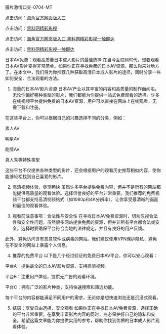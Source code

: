 

骚片激情口交-0704-MT


点击访问：<a href="https://bered.pages.dev/">海角官方网页版入口</a>

点击访问：<a href="https://rtj-3zo.pages.dev/">黑料网精彩影视</a>

点击访问：<a href="https://gsd-agv.pages.dev/">海角官方网页版入口 黑料网精彩影视一触即达</a>

点击访问：<a href="https://gda-c7m.pages.dev/">黑料网精彩影视一触即达</a>


日本AV免费：观看高质量日本成人影片的最佳选择
在当今互联网时代，想要观看日本AV影片变得非常简单。如果你正在寻找免费的日本AV资源，那么你来对地方了。在本文中，我们将为你推荐几种获取高清日本成人影片的途径，同时分享一些如何安全、合法观看的方法。

1. 海量的日本AV影片资源
日本AV产业以其丰富的内容和高质量的制作而闻名。无论你偏好哪种类型的影片，我们都能为你提供一站式免费观看的选择。许多在线视频平台提供免费的日本AV资源，用户可以直接在网站上在线观看，无需下载和注册。

在这些平台上，你可以根据自己的兴趣选择不同的分类，例如：

素人AV

明星AV

剧情AV

真人秀等特殊类型

这些平台不仅提供各种类型的影片，还会根据用户的观看历史推荐相似内容，使你能够轻松找到自己喜爱的影片。

2. 高清视频体验，尽享畅快
虽然许多平台提供免费内容，但并不是所有的网站都能提供高质量的观看体验。选择信誉良好的平台非常重要。我们推荐的免费视频平台都支持高清视频格式（如1080p和4K分辨率），让你享受最清晰的画面和最佳的观看体验。

3. 观看前注意事项：合法性与安全性
在寻找日本AV免费资源时，切勿忽视合法性和安全性问题。虽然很多网站提供免费的资源，但并非所有平台都合法或安全。选择时要确保平台符合当地的法律规定，并且有良好的用户反馈。

此外，避免访问含有恶意软件或病毒的网站。我们建议使用VPN保护隐私，避免在不安全的网站上暴露个人信息。

4. 推荐的免费平台
以下是几个经过验证的免费日本AV平台，你可以安心观看：

平台A：提供最全的日本AV影片资源，支持高清视频。

平台B：注重用户体验，提供无广告的观看环境。

平台C：拥有广泛的影片种类，支持快速搜索和筛选功能。

每个平台的内容都能满足不同用户的需求，无论你是想快速浏览还是沉浸式观看。

5. 结语：享受自由选择，安全观看
如果你正在寻找日本AV免费资源，选择正确的平台非常重要。在享受丰富影片内容的同时，务必保护好自己的隐私和安全。希望这篇文章能为你提供实用的参考，帮助你找到优质的日本成人影片观看体验。







<span style="display:none;">[Canonical link]( https://github.com/hlw20250703/hlw08 ）</span>
